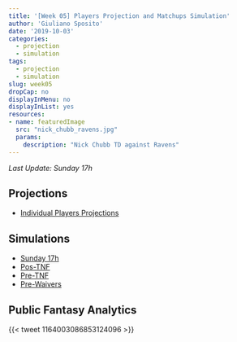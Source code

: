 ```yaml
---
title: '[Week 05] Players Projection and Matchups Simulation'
author: 'Giuliano Sposito'
date: '2019-10-03'
categories:
  - projection
  - simulation
tags:
  - projection
  - simulation
slug: week05
dropCap: no
displayInMenu: no
displayInList: yes
resources:
- name: featuredImage
  src: "nick_chubb_ravens.jpg"
  params:
    description: "Nick Chubb TD against Ravens"
---
```


*Last Update: Sunday 17h*

<!--more-->

## Projections

- [Individual Players Projections](/reports/ffa_players_projection_week5.html)

## Simulations

- [Sunday 17h](/reports/dudes_simulation_week5_pos1stRoundSunday.html)
- [Pos-TNF](/reports/dudes_simulation_week5_posTNF.html)
- [Pre-TNF](/reports/dudes_simulation_week5_preTNF.html)
- [Pre-Waivers](/reports/dudes_simulation_week5_preWaivers.html)

## Public Fantasy Analytics
<p></p>

{{< tweet 1164003086853124096 >}}




